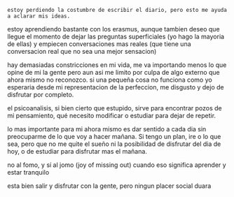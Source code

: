 	estoy perdiendo la costumbre de escribir el diario, pero esto me ayuda a aclarar mis ideas.

estoy aprendiendo bastante con los erasmus, aunque tambien deseo que llegue el momento de dejar las preguntas superficiales (yo hago la mayoria de ellas) y empiecen conversaciones mas reales (que tiene una conversacion real que no sea una mejor sensacion)

hay demasiadas constricciones en mi vida, me va importando menos lo que opine de mi la gente pero aun asi me limito por culpa de algo externo que ahora mismo no reconozco.
si una pequeña cosa no funciona como yo esperaria desde mi representacion de la perfeccion, me disgusto y dejo de disfrutar por completo.

el psicoanalisis, si bien cierto que estupido, sirve para encontrar pozos de mi pensamiento, qué necesito modificar o estudiar para dejar de repetir.

lo mas importante para mi ahora mismo es dar sentido a cada dia sin preocuparme de lo que voy a hacer mañana. Si tengo un plan, ire o lo que sea, pero que no me quite el sueño ni la posibilidad de disfrutar del dia de hoy, o de estudiar para disfrutar mas el mañana.

no al fomo, y sí al jomo (joy of missing out) cuando eso significa aprender y estar tranquilo

esta bien salir y disfrutar con la gente, pero ningun placer social duara 
